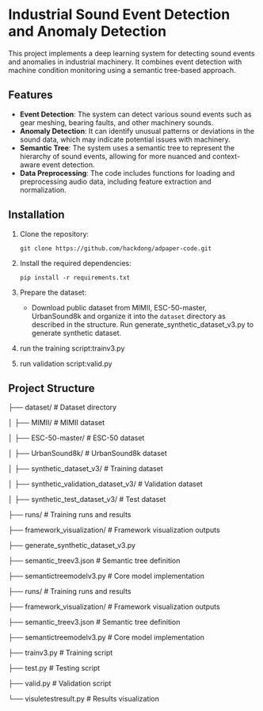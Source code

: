 # Industrial Sound Event Detection and Anomaly Detection

This project implements a deep learning system for detecting sound events and anomalies in industrial machinery. It combines event detection with machine condition monitoring using a semantic tree-based approach.


## Features

- **Event Detection**: The system can detect various sound events such as gear meshing, bearing faults, and other machinery sounds.
- **Anomaly Detection**: It can identify unusual patterns or deviations in the sound data, which may indicate potential issues with machinery.
- **Semantic Tree**: The system uses a semantic tree to represent the hierarchy of sound events, allowing for more nuanced and context-aware event detection.
- **Data Preprocessing**: The code includes functions for loading and preprocessing audio data, including feature extraction and normalization.


## Installation

1. Clone the repository:
   ```
   git clone https://github.com/hackdong/adpaper-code.git
   ```

2. Install the required dependencies:
   ```
   pip install -r requirements.txt
   ```

3. Prepare the dataset:
   - Download public dataset from MIMII, ESC-50-master, UrbanSound8k and organize it into the `dataset` directory as described in the structure. Run generate_synthetic_dataset_v3.py to generate synthetic dataset.

4. run the training script:trainv3.py

5. run validation script:valid.py

## Project Structure
├── dataset/ # Dataset directory

│ ├── MIMII/ # MIMII dataset

│ ├── ESC-50-master/ # ESC-50 dataset

│ ├── UrbanSound8k/ # UrbanSound8k dataset

│ ├── synthetic_dataset_v3/ # Training dataset

│ ├── synthetic_validation_dataset_v3/ # Validation dataset

│ ├── synthetic_test_dataset_v3/ # Test dataset

├── runs/ # Training runs and results

├── framework_visualization/ # Framework visualization outputs

├── generate_synthetic_dataset_v3.py

├── semantic_treev3.json # Semantic tree definition

├── semantictreemodelv3.py # Core model implementation

├── runs/ # Training runs and results

├── framework_visualization/ # Framework visualization outputs

├── semantic_treev3.json # Semantic tree definition

├── semantictreemodelv3.py # Core model implementation

├── trainv3.py # Training script

├── test.py # Testing script

├── valid.py # Validation script

└── visuletestresult.py # Results visualization


